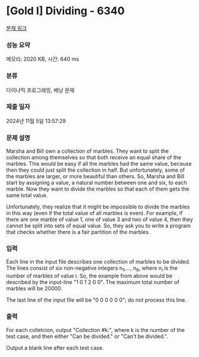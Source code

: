 # [Gold I] Dividing - 6340 

[문제 링크](https://www.acmicpc.net/problem/6340) 

### 성능 요약

메모리: 2020 KB, 시간: 640 ms

### 분류

다이나믹 프로그래밍, 배낭 문제

### 제출 일자

2024년 11월 5일 13:57:29

### 문제 설명

<p>Marsha and Bill own a collection of marbles. They want to split the collection among themselves so that both receive an equal share of the marbles. This would be easy if all the marbles had the same value, because then they could just split the collection in half. But unfortunately, some of the marbles are larger, or more beautiful than others. So, Marsha and Bill start by assigning a value, a natural number between one and six, to each marble. Now they want to divide the marbles so that each of them gets the same total value.</p>

<p>Unfortunately, they realize that it might be impossible to divide the marbles in this way (even if the total value of all marbles is even). For example, if there are one marble of value 1, one of value 3 and two of value 4, then they cannot be split into sets of equal value. So, they ask you to write a program that checks whether there is a fair partition of the marbles.</p>

### 입력 

 <p>Each line in the input file describes one collection of marbles to be divided. The lines consist of six non-negative integers n<sub>1</sub>,..., n<sub>6</sub>, where n<sub>i</sub> is the number of marbles of value i. So, the example from above would be described by the input-line "1 0 1 2 0 0". The maximum total number of marbles will be 20000.</p>

<p>The last line of the input file will be "0 0 0 0 0 0"; do not process this line.</p>

### 출력 

 <p>For each colletcion, output "Collection #k:", where k is the number of the test case, and then either "Can be divided." or "Can't be divided.".</p>

<p>Output a blank line after each test case.</p>

